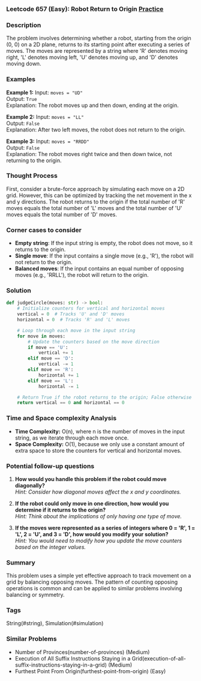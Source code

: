 ### Leetcode 657 (Easy): Robot Return to Origin [Practice](https://leetcode.com/problems/robot-return-to-origin)

### Description
The problem involves determining whether a robot, starting from the origin (0, 0) on a 2D plane, returns to its starting point after executing a series of moves. The moves are represented by a string where 'R' denotes moving right, 'L' denotes moving left, 'U' denotes moving up, and 'D' denotes moving down.

### Examples

**Example 1:**
Input: `moves = "UD"`  
Output: `True`  
Explanation: The robot moves up and then down, ending at the origin.

**Example 2:**
Input: `moves = "LL"`  
Output: `False`  
Explanation: After two left moves, the robot does not return to the origin.

**Example 3:**
Input: `moves = "RRDD"`  
Output: `False`  
Explanation: The robot moves right twice and then down twice, not returning to the origin.

### Thought Process
First, consider a brute-force approach by simulating each move on a 2D grid. However, this can be optimized by tracking the net movement in the x and y directions. The robot returns to the origin if the total number of 'R' moves equals the total number of 'L' moves and the total number of 'U' moves equals the total number of 'D' moves.

### Corner cases to consider
- **Empty string**: If the input string is empty, the robot does not move, so it returns to the origin.
- **Single move**: If the input contains a single move (e.g., 'R'), the robot will not return to the origin.
- **Balanced moves**: If the input contains an equal number of opposing moves (e.g., 'RRLL'), the robot will return to the origin.

### Solution

```python
def judgeCircle(moves: str) -> bool:
    # Initialize counters for vertical and horizontal moves
    vertical = 0  # Tracks 'U' and 'D' moves
    horizontal = 0  # Tracks 'R' and 'L' moves

    # Loop through each move in the input string
    for move in moves:
        # Update the counters based on the move direction
        if move == 'U':
            vertical += 1
        elif move == 'D':
            vertical -= 1
        elif move == 'R':
            horizontal += 1
        elif move == 'L':
            horizontal -= 1

    # Return True if the robot returns to the origin; False otherwise
    return vertical == 0 and horizontal == 0
```

### Time and Space complexity Analysis
- **Time Complexity:** O(n), where n is the number of moves in the input string, as we iterate through each move once.
- **Space Complexity:** O(1), because we only use a constant amount of extra space to store the counters for vertical and horizontal moves.

### Potential follow-up questions

1. **How would you handle this problem if the robot could move diagonally?**  
   *Hint: Consider how diagonal moves affect the x and y coordinates.*

2. **If the robot could only move in one direction, how would you determine if it returns to the origin?**  
   *Hint: Think about the implications of only having one type of move.*

3. **If the moves were represented as a series of integers where 0 = 'R', 1 = 'L', 2 = 'U', and 3 = 'D', how would you modify your solution?**  
   *Hint: You would need to modify how you update the move counters based on the integer values.*

### Summary
This problem uses a simple yet effective approach to track movement on a grid by balancing opposing moves. The pattern of counting opposing operations is common and can be applied to similar problems involving balancing or symmetry.

### Tags
String(#string), Simulation(#simulation)

### Similar Problems
- Number of Provinces(number-of-provinces) (Medium)
- Execution of All Suffix Instructions Staying in a Grid(execution-of-all-suffix-instructions-staying-in-a-grid) (Medium)
- Furthest Point From Origin(furthest-point-from-origin) (Easy)